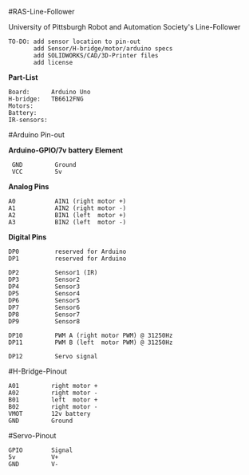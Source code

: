 #RAS-Line-Follower

University of Pittsburgh Robot and Automation Society's Line-Follower

    TO-DO: add sensor location to pin-out
           add Sensor/H-bridge/motor/arduino specs
           add SOLIDWORKS/CAD/3D-Printer files
           add license


**Part-List**

    Board:      Arduino Uno
    H-bridge:   TB6612FNG
    Motors:
    Battery:
    IR-sensors:


#Arduino Pin-out


**Arduino-GPIO/7v battery**   **Element**

     GND         Ground
     VCC         5v

**Analog Pins**
    
    A0           AIN1 (right motor +)
    A1           AIN2 (right motor -)
    A2           BIN1 (left  motor +)
    A3           BIN2 (left  motor -)

**Digital Pins**

    DP0          reserved for Arduino
    DP1          reserved for Arduino
    
    DP2          Sensor1 (IR)
    DP3          Sensor2
    DP4          Sensor3  
    DP5          Sensor4  
    DP6          Sensor5  
    DP7          Sensor6  
    DP8          Sensor7  
    DP9          Sensor8
    
    DP10         PWM A (right motor PWM) @ 31250Hz
    DP11         PWM B (left  motor PWM) @ 31250Hz
    
    DP12         Servo signal




#H-Bridge-Pinout

    A01         right motor +
    A02         right motor -
    B01         left  motor +
    B02         right motor -
    VMOT        12v battery
    GND         Ground




#Servo-Pinout

    GPIO        Signal
    5v          V+
    GND         V-
